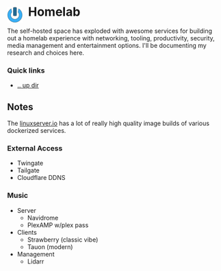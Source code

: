 # Homelab <img style="margin: 6px 13px 0px 0px" align="left" src="../data/images/logo_36x36.png" />

The self-hosted space has exploded with awesome services for building out a homelab experience with 
networking, tooling, productivity, security, media management and entertainment options. I'll be 
documenting my research and choices here.

### Quick links
* [.. up dir](../README.md)

## Notes
The [linuxserver.io](https://www.linuxserver.io/our-images) has a lot of really high quality image 
builds of various dockerized services.

### External Access
* Twingate
* Tailgate
* Cloudflare DDNS

### Music
* Server
  * Navidrome
  * PlexAMP w/plex pass
* Clients
  * Strawberry (classic vibe)
  * Tauon (modern)
* Management
  * Lidarr
